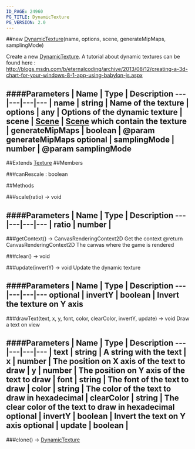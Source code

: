 ```yaml
---
ID_PAGE: 24960
PG_TITLE: DynamicTexture
PG_VERSION: 2.0
---
```

##new [DynamicTexture](/classes/DynamicTexture)(name, options, scene, generateMipMaps, samplingMode)



Create a new [DynamicTexture](/classes/DynamicTexture).
A tutorial about dynamic textures can be found here : http://blogs.msdn.com/b/eternalcoding/archive/2013/08/12/creating-a-3d-chart-for-your-windows-8-1-app-using-babylon-js.aspx




####Parameters
 | Name | Type | Description
---|---|---|---
 | name | string | Name of the texture
 | options | any | Options of the dynamic texture
 | scene | [Scene](/classes/Scene) | [Scene](/classes/Scene) which contain the texture
 | generateMipMaps | boolean | @param generateMipMaps
optional | samplingMode | number | @param samplingMode
---

##Extends [Texture](/classes/Texture)
##Members

###canRescale : boolean









##Methods

###scale(ratio) &rarr; void



####Parameters
 | Name | Type | Description
---|---|---|---
 | ratio | number | 
---

###getContext() &rarr; CanvasRenderingContext2D
Get the context
@return CanvasRenderingContext2D The canvas where the game is rendered






###clear() &rarr; void


###update(invertY) &rarr; void
Update the dynamic texture





####Parameters
 | Name | Type | Description
---|---|---|---
optional | invertY | boolean | Invert the texture on Y axis
---

###drawText(text, x, y, font, color, clearColor, invertY, update) &rarr; void
Draw a text on view





####Parameters
 | Name | Type | Description
---|---|---|---
 | text | string | A string with the text
 | x | number | The position on X axis of the text to draw
 | y | number | The position on Y axis of the text to draw
 | font | string | The font of the text to draw
 | color | string | The color of the text to draw in hexadecimal
 | clearColor | string | The clear color of the text to draw in hexadecimal
optional | invertY | boolean | Invert the text on Y axis
optional | update | boolean | 
---

###clone() &rarr; [DynamicTexture](/classes/DynamicTexture)

